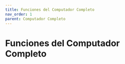 ```yaml
---
title: Funciones del Computador Completo
nav_order: 1
parent: Computador Completo
---
```


# Funciones del Computador Completo